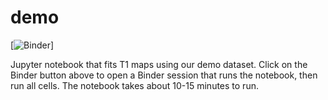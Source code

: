 # demo
[![Binder](https://mybinder.org/v2/gh/rrsg2020/demo/binder_fix?filepath=demo%2Fdemo.ipynb)]

Jupyter notebook that fits T1 maps using our demo dataset. Click on the Binder button above to open a Binder session that runs the notebook, then run all cells. The notebook takes about 10-15 minutes to run.
